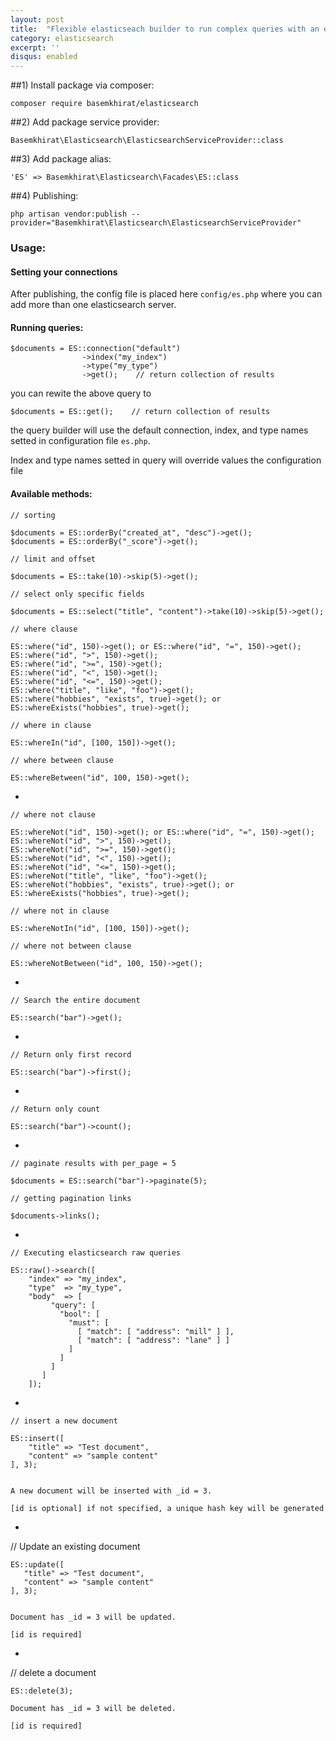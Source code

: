 ```yaml
---
layout: post
title:  "Flexible elasticseach builder to run complex queries with an easier way"
category: elasticsearch
excerpt: ''
disqus: enabled
---
```



##1) Install package via composer:

	composer require basemkhirat/elasticsearch

##2) Add package service provider:

	Basemkhirat\Elasticsearch\ElasticsearchServiceProvider::class
	
##3) Add package alias:

	'ES' => Basemkhirat\Elasticsearch\Facades\ES::class
	
##4) Publishing:
    
    php artisan vendor:publish --provider="Basemkhirat\Elasticsearch\ElasticsearchServiceProvider"
	
### Usage:

#### Setting your connections

  
  After publishing, the config file is placed here `config/es.php`
  where you can add more than one elasticsearch server.


#### Running queries:

    $documents = ES::connection("default")
                    ->index("my_index")
                    ->type("my_type")
                    ->get();    // return collection of results

you can rewite the above query to

    $documents = ES::get();    // return collection of results
    
the query builder will use the default connection, index, and type names setted in configuration file `es.php`. 
 
Index and type names setted in query will override values the configuration file

#### Available methods:


    // sorting
    
    $documents = ES::orderBy("created_at", "desc")->get();
    $documents = ES::orderBy("_score")->get();
    
    // limit and offset
    
    $documents = ES::take(10)->skip(5)->get();
    
    // select only specific fields
    
    $documents = ES::select("title", "content")->take(10)->skip(5)->get();
    
    // where clause
    
    ES::where("id", 150)->get(); or ES::where("id", "=", 150)->get();
    ES::where("id", ">", 150)->get();
    ES::where("id", ">=", 150)->get();
    ES::where("id", "<", 150)->get();
    ES::where("id", "<=", 150)->get();
    ES::where("title", "like", "foo")->get();
    ES::where("hobbies", "exists", true)->get(); or ES::whereExists("hobbies", true)->get();
    
    // where in clause
    
    ES::whereIn("id", [100, 150])->get();
    
    // where between clause 
    
    ES::whereBetween("id", 100, 150)->get();
   
  -
    
    // where not clause
    
    ES::whereNot("id", 150)->get(); or ES::where("id", "=", 150)->get();
    ES::whereNot("id", ">", 150)->get();
    ES::whereNot("id", ">=", 150)->get();
    ES::whereNot("id", "<", 150)->get();
    ES::whereNot("id", "<=", 150)->get();
    ES::whereNot("title", "like", "foo")->get();
    ES::whereNot("hobbies", "exists", true)->get(); or ES::whereExists("hobbies", true)->get();
    
    // where not in clause
    
    ES::whereNotIn("id", [100, 150])->get();
    
    // where not between clause 
    
    ES::whereNotBetween("id", 100, 150)->get();
    
    
  -
  
    // Search the entire document
    
    ES::search("bar")->get();
    
    
  -
  
    // Return only first record
    
    ES::search("bar")->first();
    
  -
  
    // Return only count
    
    ES::search("bar")->count();
    
  -
    
    // paginate results with per_page = 5
      
    $documents = ES::search("bar")->paginate(5);
    
    // getting pagination links
    
    $documents->links();
    
    
  -
  
    // Executing elasticsearch raw queries
    
    ES::raw()->search([
        "index" => "my_index",
        "type"  => "my_type",
        "body"  => [
             "query": [
               "bool": [
                 "must": [
                   [ "match": [ "address": "mill" ] ],
                   [ "match": [ "address": "lane" ] ] 
                 ]
               ]
             ]
           ]
        ]);
  
  
   -
   
    // insert a new document
    
    ES::insert([
        "title" => "Test document",
        "content" => "sample content"
    ], 3);
    
    
    A new document will be inserted with _id = 3.
  
    [id is optional] if not specified, a unique hash key will be generated 

   
   -
   
   // Update an existing document
       
    ES::update([
       "title" => "Test document",
       "content" => "sample content"
    ], 3);
        
        
    Document has _id = 3 will be updated.
    
    [id is required]
    
   -
   
   // delete a document
       
    ES::delete(3);
        
    Document has _id = 3 will be deleted.
    
    [id is required]
    